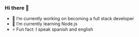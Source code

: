 ### Hi there 👋
- 🔭 I’m currently working on becoming a full stack developer
- 🌱 I’m currently learning Node.js
- ⚡ Fun fact: I speak spanish and english
